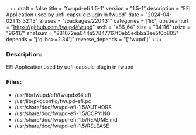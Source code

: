+++
draft = false
title = "fwupd-efi 1.5-1"
version = "1.5-1"
description = "EFI Application used by uefi-capsule plugin in fwupd"
date = "2024-04-02T13:32:13"
aliases = "/packages/220431"
categories = ['lib']
upstreamurl = "https://github.com/fwupd/fwupd"
arch = "x86_64"
size = "34116"
usize = "96417"
sha1sum = "231072ea044a57847767f0eb5edbba3ee5f0b805"
depends = "['glibc>=2.34']"
reverse_depends = "['fwupd']"
+++
### Description: 
EFI Application used by uefi-capsule plugin in fwupd

### Files: 
* /usr/lib/fwupd/efi/fwupdx64.efi
* /usr/lib/pkgconfig/fwupd-efi.pc
* /usr/share/doc/fwupd-efi-1.5/AUTHORS
* /usr/share/doc/fwupd-efi-1.5/COPYING
* /usr/share/doc/fwupd-efi-1.5/README.md
* /usr/share/doc/fwupd-efi-1.5/RELEASE

